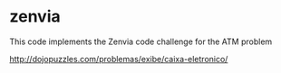 # zenvia
This code implements the Zenvia code challenge for the ATM problem

http://dojopuzzles.com/problemas/exibe/caixa-eletronico/
